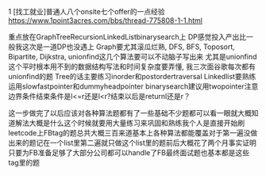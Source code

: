 

1 
[找工就业]普通人八个onsite七个offer的一点经验
https://www.1point3acres.com/bbs/thread-775808-1-1.html

重点放在GraphTreeRecursionLinkedListbinarysearch上
DP感觉投入产出比一般我这次是一道DP也没遇上
Graph要尤其滚瓜烂熟, DFS, BFS, Toposort, Bipartite, Dijkstra, unionfind这几个算法要可以不动脑子写出来
尤其是unionfind这个平时根本用不到的数据结构写法和时间复杂度要弄懂, 我三次面谷歌每次都有unionfind的题
Tree的话主要练习inorder和postordertraversal
Linkedlist要熟练运用slowfastpointer和dummyheadpointer
binarysearch建议用twopointer注意边界条件结束条件是l<=r还是l<r?结束以后是returnl还是r？

这一步做完了以后应该对各种算法题都有了一些基础不少题都可以看一眼就大概知道解法大概是什么这个时候就要用大量练习来巩固和熟练我个人是直接开始刷leetcode上FBtag的题总共大概三百来道基本上各种算法都能覆盖对于第一遍没做出来的题记在一个list里第二遍就只做这个list里的题前后大概花了两个月事实证明只要为FB准备足够了大部分公司都可以handle了FB最终面试题也基本都是这些tag里的题


